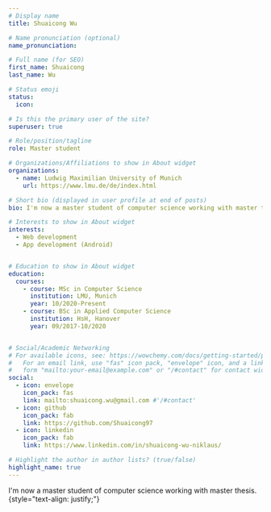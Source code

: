 ```yaml
---
# Display name
title: Shuaicong Wu

# Name pronunciation (optional)
name_pronunciation: 

# Full name (for SEO)
first_name: Shuaicong
last_name: Wu

# Status emoji
status:
  icon: 

# Is this the primary user of the site?
superuser: true

# Role/position/tagline
role: Master student

# Organizations/Affiliations to show in About widget
organizations:
  - name: Ludwig Maximilian University of Munich
    url: https://www.lmu.de/de/index.html

# Short bio (displayed in user profile at end of posts)
bio: I'm now a master student of computer science working with master thesis.

# Interests to show in About widget
interests:
  - Web development
  - App development (Android)


# Education to show in About widget
education:
  courses:
    - course: MSc in Computer Science
      institution: LMU, Munich
      year: 10/2020-Present
    - course: BSc in Applied Computer Science
      institution: HsH, Hanover
      year: 09/2017-10/2020


# Social/Academic Networking
# For available icons, see: https://wowchemy.com/docs/getting-started/page-builder/#icons
#   For an email link, use "fas" icon pack, "envelope" icon, and a link in the
#   form "mailto:your-email@example.com" or "/#contact" for contact widget.
social:
  - icon: envelope
    icon_pack: fas
    link: mailto:shuaicong.wu@gmail.com #'/#contact'
  - icon: github
    icon_pack: fab
    link: https://github.com/Shuaicong97
  - icon: linkedin
    icon_pack: fab
    link: https://www.linkedin.com/in/shuaicong-wu-niklaus/

# Highlight the author in author lists? (true/false)
highlight_name: true
---
```


I'm now a master student of computer science working with master thesis.
{style="text-align: justify;"}
